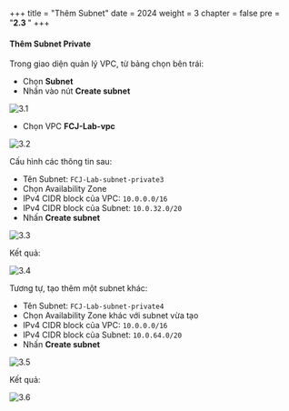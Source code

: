 +++
title = "Thêm Subnet"
date = 2024
weight = 3
chapter = false
pre = "<b>2.3 </b>"
+++

#### Thêm Subnet Private

Trong giao diện quản lý VPC, từ bảng chọn bên trái:

- Chọn **Subnet**
- Nhấn vào nút **Create subnet**

![3.1](/images/2-preparation/3.1.png)

- Chọn VPC **FCJ-Lab-vpc**

![3.2](/images/2-preparation/3.2.png)

Cấu hình các thông tin sau:

- Tên Subnet: `FCJ-Lab-subnet-private3`
- Chọn Availability Zone
- IPv4 CIDR block của VPC: `10.0.0.0/16`
- IPv4 CIDR block của Subnet: `10.0.32.0/20`
- Nhấn **Create subnet**

![3.3](/images/2-preparation/3.3.png)

Kết quả:

![3.4](/images/2-preparation/3.4.png)

Tương tự, tạo thêm một subnet khác:

- Tên Subnet: `FCJ-Lab-subnet-private4`
- Chọn Availability Zone khác với subnet vừa tạo
- IPv4 CIDR block của VPC: `10.0.0.0/16`
- IPv4 CIDR block của Subnet: `10.0.64.0/20`
- Nhấn **Create subnet**

![3.5](/images/2-preparation/3.5.png)

Kết quả:

![3.6](/images/2-preparation/3.6.png)
